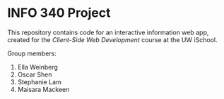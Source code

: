 # INFO 340 Project

This repository contains code for an interactive information web app, created for the _Client-Side Web Development_ course at the UW iSchool.

<p> Group members: </p>
<ol>
<li>Ella Weinberg</li>
<li>Oscar Shen</li>
<li>Stephanie Lam</li>
<li>Maisara Mackeen</li>
